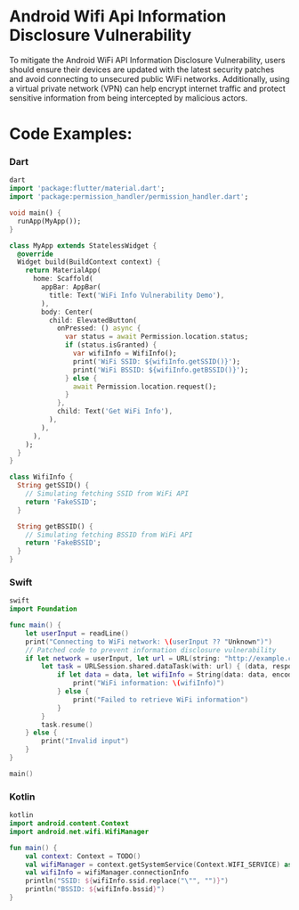 
# Android Wifi Api Information Disclosure Vulnerability

To mitigate the Android WiFi API Information Disclosure Vulnerability, users should ensure their devices are updated with the latest security patches and avoid connecting to unsecured public WiFi networks. Additionally, using a virtual private network (VPN) can help encrypt internet traffic and protect sensitive information from being intercepted by malicious actors.

# Code Examples:

### Dart

```dart
dart
import 'package:flutter/material.dart';
import 'package:permission_handler/permission_handler.dart';

void main() {
  runApp(MyApp());
}

class MyApp extends StatelessWidget {
  @override
  Widget build(BuildContext context) {
    return MaterialApp(
      home: Scaffold(
        appBar: AppBar(
          title: Text('WiFi Info Vulnerability Demo'),
        ),
        body: Center(
          child: ElevatedButton(
            onPressed: () async {
              var status = await Permission.location.status;
              if (status.isGranted) {
                var wifiInfo = WifiInfo();
                print('WiFi SSID: ${wifiInfo.getSSID()}');
                print('WiFi BSSID: ${wifiInfo.getBSSID()}');
              } else {
                await Permission.location.request();
              }
            },
            child: Text('Get WiFi Info'),
          ),
        ),
      ),
    );
  }
}

class WifiInfo {
  String getSSID() {
    // Simulating fetching SSID from WiFi API
    return 'FakeSSID';
  }

  String getBSSID() {
    // Simulating fetching BSSID from WiFi API
    return 'FakeBSSID';
  }
}
```

### Swift

```swift
swift
import Foundation

func main() {
    let userInput = readLine()
    print("Connecting to WiFi network: \(userInput ?? "Unknown")")
    // Patched code to prevent information disclosure vulnerability
    if let network = userInput, let url = URL(string: "http://example.com/wifi-info?network=\(network)") {
        let task = URLSession.shared.dataTask(with: url) { (data, response, error) in
            if let data = data, let wifiInfo = String(data: data, encoding: .utf8) {
                print("WiFi information: \(wifiInfo)")
            } else {
                print("Failed to retrieve WiFi information")
            }
        }
        task.resume()
    } else {
        print("Invalid input")
    }
}

main()
```

### Kotlin

```kotlin
kotlin
import android.content.Context
import android.net.wifi.WifiManager

fun main() {
    val context: Context = TODO()
    val wifiManager = context.getSystemService(Context.WIFI_SERVICE) as WifiManager
    val wifiInfo = wifiManager.connectionInfo
    println("SSID: ${wifiInfo.ssid.replace("\"", "")}")
    println("BSSID: ${wifiInfo.bssid}")
}
```
